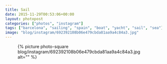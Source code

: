 ```yaml
---
title: Sail
date: 2015-11-29T00:53:06+00:00
layout: photopost
categories: ["photos", "instagram"]
tags: ["barcelona", "sailing", "spain", "boat", "yacht", "sail", "sea"]
image: "blog/instagram/692392108b06e479cbda81aa9a4c84a3.jpg"
---
```


<figure class="photo photo--square">
  {% picture photo-square blog/instagram/692392108b06e479cbda81aa9a4c84a3.jpg alt="" %}
</figure>



